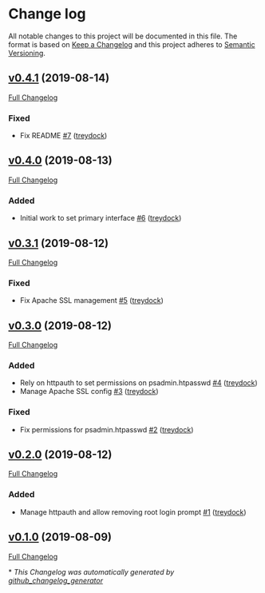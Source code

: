 # Change log

All notable changes to this project will be documented in this file. The format is based on [Keep a Changelog](http://keepachangelog.com/en/1.0.0/) and this project adheres to [Semantic Versioning](http://semver.org).

## [v0.4.1](https://github.com/treydock/puppet-module-perfsonar/tree/v0.4.1) (2019-08-14)

[Full Changelog](https://github.com/treydock/puppet-module-perfsonar/compare/v0.4.0...v0.4.1)

### Fixed

- Fix README [\#7](https://github.com/treydock/puppet-module-perfsonar/pull/7) ([treydock](https://github.com/treydock))

## [v0.4.0](https://github.com/treydock/puppet-module-perfsonar/tree/v0.4.0) (2019-08-13)

[Full Changelog](https://github.com/treydock/puppet-module-perfsonar/compare/v0.3.1...v0.4.0)

### Added

- Initial work to set primary interface [\#6](https://github.com/treydock/puppet-module-perfsonar/pull/6) ([treydock](https://github.com/treydock))

## [v0.3.1](https://github.com/treydock/puppet-module-perfsonar/tree/v0.3.1) (2019-08-12)

[Full Changelog](https://github.com/treydock/puppet-module-perfsonar/compare/v0.3.0...v0.3.1)

### Fixed

- Fix Apache SSL management [\#5](https://github.com/treydock/puppet-module-perfsonar/pull/5) ([treydock](https://github.com/treydock))

## [v0.3.0](https://github.com/treydock/puppet-module-perfsonar/tree/v0.3.0) (2019-08-12)

[Full Changelog](https://github.com/treydock/puppet-module-perfsonar/compare/v0.2.0...v0.3.0)

### Added

- Rely on httpauth to set permissions on psadmin.htpasswd [\#4](https://github.com/treydock/puppet-module-perfsonar/pull/4) ([treydock](https://github.com/treydock))
- Manage Apache SSL config [\#3](https://github.com/treydock/puppet-module-perfsonar/pull/3) ([treydock](https://github.com/treydock))

### Fixed

- Fix permissions for psadmin.htpasswd [\#2](https://github.com/treydock/puppet-module-perfsonar/pull/2) ([treydock](https://github.com/treydock))

## [v0.2.0](https://github.com/treydock/puppet-module-perfsonar/tree/v0.2.0) (2019-08-12)

[Full Changelog](https://github.com/treydock/puppet-module-perfsonar/compare/v0.1.0...v0.2.0)

### Added

- Manage httpauth and allow removing root login prompt [\#1](https://github.com/treydock/puppet-module-perfsonar/pull/1) ([treydock](https://github.com/treydock))

## [v0.1.0](https://github.com/treydock/puppet-module-perfsonar/tree/v0.1.0) (2019-08-09)

[Full Changelog](https://github.com/treydock/puppet-module-perfsonar/compare/e3340b095b537cb201ba5c8b39402dcc59a58785...v0.1.0)



\* *This Changelog was automatically generated by [github_changelog_generator](https://github.com/skywinder/Github-Changelog-Generator)*
